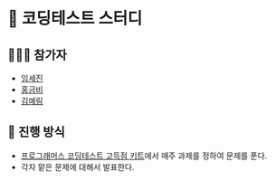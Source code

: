 # 💌 코딩테스트 스터디
## 👩‍👧‍👧 참가자
 - [임세진](https://github.com/sejinlim1107)
 - [홍금비](https://github.com/ghdrmaql11)
 - [김예림](https://github.com/yelimkim98)
## 🎫 진행 방식
- [프로그래머스 코딩테스트 고득점 키트](https://programmers.co.kr/learn/challenges?tab=algorithm_practice_kit)에서 매주 과제를 정하여 문제를 푼다.
- 각자 맡은 문제에 대해서 발표한다.
